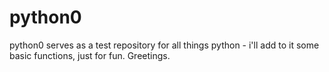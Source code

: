 # python0

python0 serves as a test repository for all things python - i'll add to it some basic functions, just for fun. Greetings.
